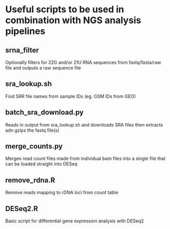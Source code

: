 # Useful scripts to be used in combination with NGS analysis pipelines

## srna_filter

Optionally filters for 22G and/or 21U RNA sequences from fastq/fasta/raw file and outputs a raw sequence file

## sra_lookup.sh

Find SRR file names from sample IDs (eg. GSM IDs from GEO)

## batch_sra_download.py

Reads in output from sra_lookup.sh and downloads SRA files then extracts adn gzips the fastq file(s)

## merge_counts.py

Merges read count files made from individual bam files into a single file that can be loaded straight into DESeq

## remove_rdna.R

Remove reads mapping to rDNA loci from count table

## DESeq2.R

Basic script for differential gene expression analysis with DESeq2